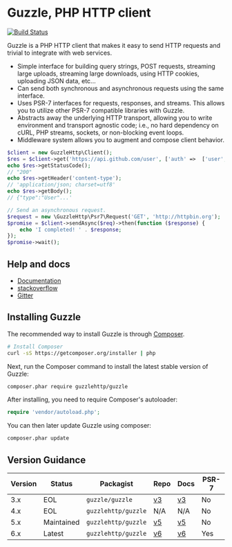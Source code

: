 Guzzle, PHP HTTP client
=======================

[![Build Status](https://secure.travis-ci.org/guzzle/guzzle.svg?branch=master)](http://travis-ci.org/guzzle/guzzle)

Guzzle is a PHP HTTP client that makes it easy to send HTTP requests and
trivial to integrate with web services.

- Simple interface for building query strings, POST requests, streaming large
  uploads, streaming large downloads, using HTTP cookies, uploading JSON data,
  etc...
- Can send both synchronous and asynchronous requests using the same interface.
- Uses PSR-7 interfaces for requests, responses, and streams. This allows you
  to utilize other PSR-7 compatible libraries with Guzzle.
- Abstracts away the underlying HTTP transport, allowing you to write
  environment and transport agnostic code; i.e., no hard dependency on cURL,
  PHP streams, sockets, or non-blocking event loops.
- Middleware system allows you to augment and compose client behavior.

```php
$client = new GuzzleHttp\Client();
$res = $client->get('https://api.github.com/user', ['auth' =>  ['user', 'pass']]);
echo $res->getStatusCode();
// "200"
echo $res->getHeader('content-type');
// 'application/json; charset=utf8'
echo $res->getBody();
// {"type":"User"...'

// Send an asynchronous request.
$request = new \GuzzleHttp\Psr7\Request('GET', 'http://httpbin.org');
$promise = $client->sendAsync($req)->then(function ($response) {
    echo 'I completed! ' . $response;
});
$promise->wait();
```

## Help and docs

- [Documentation](http://guzzlephp.org/)
- [stackoverflow](http://stackoverflow.com/questions/tagged/guzzle)
- [Gitter](https://gitter.im/guzzle/guzzle)


## Installing Guzzle

The recommended way to install Guzzle is through
[Composer](http://getcomposer.org).

```bash
# Install Composer
curl -sS https://getcomposer.org/installer | php
```

Next, run the Composer command to install the latest stable version of Guzzle:

```bash
composer.phar require guzzlehttp/guzzle
```

After installing, you need to require Composer's autoloader:

```php
require 'vendor/autoload.php';
```

You can then later update Guzzle using composer:

 ```bash
composer.phar update
 ```


## Version Guidance

| Version | Status      | Packagist           | Repo                | Docs                | PSR-7 |
|---------|-------------|---------------------|---------------------|---------------------|-------|
| 3.x     | EOL         | `guzzle/guzzle`     | [v3][guzzle-3-repo] | [v3][guzzle-3-docs] | No    |
| 4.x     | EOL         | `guzzlehttp/guzzle` | N/A                 | N/A                 | No    |
| 5.x     | Maintained  | `guzzlehttp/guzzle` | [v5][guzzle-5-repo] | [v5][guzzle-5-docs] | No    |
| 6.x     | Latest      | `guzzlehttp/guzzle` | [v6][guzzle-6-repo] | [v6][guzzle-6-docs] | Yes   |

[guzzle-3-repo]: https://github.com/guzzle3/guzzle
[guzzle-5-repo]: https://github.com/guzzle/guzzle
[guzzle-6-repo]: https://github.com/guzzle/guzzle
[this-repo]: https://github.com/guzzle/guzzle
[guzzle-3-docs]: https://github.com/guzzle3/guzzle
[guzzle-5-docs]: https://github.com/guzzle/guzzle
[guzzle-6-docs]: https://github.com/guzzle/guzzle
